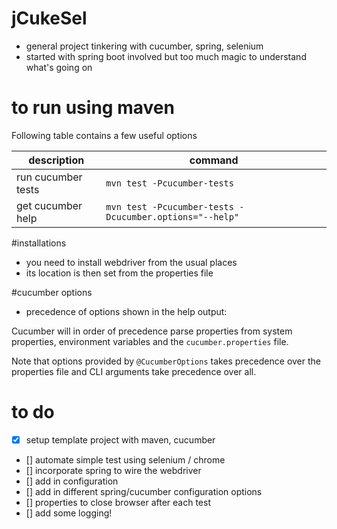# jCukeSel
* general project tinkering with cucumber, spring, selenium
* started with spring boot involved but too much magic to understand what's going on

# to run using maven
Following table contains a few useful options 

| description | command |
| --- | --- |
|run cucumber tests|`mvn test -Pcucumber-tests` |
|get cucumber help|`mvn test -Pcucumber-tests -Dcucumber.options="--help"`|


#installations
* you need to install webdriver from the usual places
* its location is then set from the properties file

#cucumber options
* precedence of options shown in the help output:

Cucumber will in order of precedence parse properties from system properties,
environment variables and the `cucumber.properties` file.

Note that options provided by `@CucumberOptions` takes precedence over the
properties file and CLI arguments take precedence over all.


# to do
- [X] setup template project with maven, cucumber
- [] automate simple test using selenium / chrome
- [] incorporate spring to wire the webdriver
- [] add in configuration
- [] add in different spring/cucumber configuration options
- [] properties to close browser after each test
- [] add some logging!


